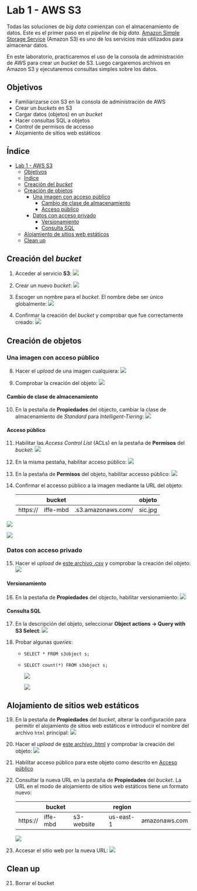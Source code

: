 # Lab 1 - AWS S3

Todas las soluciones de *big data* comienzan con el almacenamiento de datos. Este es el primer paso en el *pipeline* de *big data*. [Amazon Simple Storage Service](https://docs.aws.amazon.com/es_es/s3/index.html?id=docs_gateway#lang/es) (Amazon S3) es uno de los servicios más utilizados para almacenar datos.

En este laboratorio, practicaremos el uso de la consola de administración de AWS para crear un *bucket* de S3. Luego cargaremos archivos en Amazon S3 y ejecutaremos consultas simples sobre los datos.

## Objetivos
 - Familiarizarse con S3 en la consola de administración de AWS
 - Crear un *buckets* en S3
 - Cargar datos (objetos) en un *bucket*
 - Hacer consultas SQL a objetos
 - Control de permisos de accesso
 - Alojamiento de sitios web estáticos

## Índice
- [Lab 1 - AWS S3](#lab-1---aws-s3)
  - [Objetivos](#objetivos)
  - [Índice](#índice)
  - [Creación del *bucket*](#creación-del-bucket)
  - [Creación de objetos](#creación-de-objetos)
    - [Una imagen con acceso público](#una-imagen-con-acceso-público)
      - [Cambio de clase de almacenamiento](#cambio-de-clase-de-almacenamiento)
      - [Acceso público](#acceso-público)
    - [Datos con acceso privado](#datos-con-acceso-privado)
      - [Versionamiento](#versionamiento)
      - [Consulta SQL](#consulta-sql)
  - [Alojamiento de sitios web estáticos](#alojamiento-de-sitios-web-estáticos)
  - [Clean up](#clean-up)

## Creación del *bucket*
 
1. Acceder al servicio **S3**:
   ![](https://raw.githubusercontent.com/josecastillolema/iffe/main/img/s3-01.png)

2. Crear un nuevo *bucket*:
   ![](https://raw.githubusercontent.com/josecastillolema/iffe/main/img/s3-02.png)

3. Escoger un nombre para el *bucket*. El nombre debe ser único globalmente:
   ![](https://raw.githubusercontent.com/josecastillolema/iffe/main/img/s3-03.png)

7. Confirmar la creación del *bucket* y comprobar que fue correctamente creado:
   ![](https://raw.githubusercontent.com/josecastillolema/iffe/main/img/s3-04.png)

## Creación de objetos

### Una imagen con acceso público

8. Hacer el *upload* de una imagen cualquiera:
   ![](https://raw.githubusercontent.com/josecastillolema/iffe/main/img/s3-06.png)

9. Comprobar la creación del objeto:
   ![](https://raw.githubusercontent.com/josecastillolema/iffe/main/img/s3-07.png)
   
#### Cambio de clase de almacenamiento

10. En la pestaña de **Propiedades** del objecto, cambiar la clase de almacenamiento de *Standard* para *Intelligent-Tiering*:
   ![](https://raw.githubusercontent.com/josecastillolema/iffe/main/img/s3-08.png)

#### Acceso público

11. Habilitar las *Access Control List* (ACLs) en la pestaña de **Permisos** del *bucket*:
   ![](https://raw.githubusercontent.com/josecastillolema/iffe/main/img/s3-09.png)

12. En la misma pestaña, habilitar acceso público:
   ![](https://raw.githubusercontent.com/josecastillolema/iffe/main/img/s3-10.png)
   
13. En la pestaña de **Permisos** del objeto, habilitar accesso público:
   ![](https://raw.githubusercontent.com/josecastillolema/iffe/main/img/s3-11.png)

14. Confirmar el accesso público a la imagen mediante la URL del objeto:

    |          | bucket      |                    | objeto        |
    |----------|-------------|--------------------|-------------- |
    | https:// | iffe-mbd    | .s3.amazonaws.com/ | sic.jpg       |
    
   ![](https://raw.githubusercontent.com/josecastillolema/iffe/main/img/s3-12.png)
   
   ![](https://raw.githubusercontent.com/josecastillolema/iffe/main/img/s3-13.png)


### Datos con acceso privado

15. Hacer el *upload* de [este archivo .csv](https://github.com/josecastillolema/iffe/blob/main/lab01-iaas-s3/lab1.csv) y comprobar la creación del objeto:
   ![](https://raw.githubusercontent.com/josecastillolema/iffe/main/img/s3-14.png)

#### Versionamiento

16. En la pestaña de **Propiedades** del objecto, habilitar versionamiento:
   ![](https://raw.githubusercontent.com/josecastillolema/iffe/main/img/s3-15.png)

#### Consulta SQL

17. En la descripción del objeto, seleccionar **Object actions -> Query with S3 Select**:
   ![](https://raw.githubusercontent.com/josecastillolema/iffe/main/img/s3-16.png)

18. Probar algunas *queries*:
    - `SELECT * FROM s3object s;`
    - `SELECT count(*) FROM s3object s;`
  
      ![](https://raw.githubusercontent.com/josecastillolema/iffe/main/img/s3-17.png)

      ![](https://raw.githubusercontent.com/josecastillolema/iffe/main/img/s3-18.png)

## Alojamiento de sitios web estáticos
    
19.  En la pestaña de **Propiedades** del *bucket*, alterar la configuración para permitir el alojamiento de sitios web estáticos e introducir el nombre del archivo `html` principal:
      ![](https://raw.githubusercontent.com/josecastillolema/iffe/main/img/s3-19.png)

20. Hacer el *upload* de [este archivo .html](https://github.com/josecastillolema/iffe/blob/main/lab01-iaas-s3/index.html) y comprobar la creación del objeto:
   ![](https://raw.githubusercontent.com/josecastillolema/iffe/main/img/s3-20.png)

21. Habilitar acceso público para este objeto como descrito en [Acceso público](#acceso-público)

22. Consultar la nueva URL en la pestaña de **Propiedades** del *bucket*. La URL en el modo de alojamiento de sitios web estáticos tiene un formato nuevo:

    |          | bucket      |            | region    |               |
    |----------|-------------|------------|---------- | --------------|
    | https:// | iffe-mbd    | s3-website | us-east-1 | amazonaws.com |

      ![](https://raw.githubusercontent.com/josecastillolema/iffe/main/img/s3-21.png)

23. Accesar el sitio web por la nueva URL:
   ![](https://raw.githubusercontent.com/josecastillolema/iffe/main/img/s3-22.png)   


## Clean up

21. Borrar el bucket
